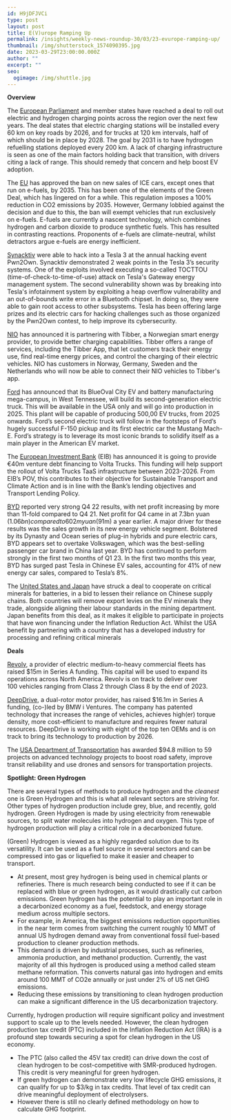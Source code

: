```yaml
---
id: H9jDFJVCi
type: post
layout: post
title: E(V)urope Ramping Up
permalink: /insights/weekly-news-roundup-30/03/23-evurope-ramping-up/
thumbnail: /img/shutterstock_1574090395.jpg
date: 2023-03-29T23:00:00.000Z
author: ""
excerpt: ""
seo:
  ogimage: /img/shuttle.jpg
---
```



**Overview**

The [European Parliament](https://www.bloomberg.com/news/articles/2023-03-28/eu-reaches-deal-to-roll-out-car-charging-points-across-bloc?sref=uFYGeRuc) and member states have reached a deal to roll out electric and hydrogen charging points across the region over the next few years. The deal states that electric charging stations will be installed every 60 km on key roads by 2026, and for trucks at 120 km intervals, half of which should be in place by 2028. The goal by 2031 is to have hydrogen refuelling stations deployed every 200 km. A lack of charging infrastructure is seen as one of the main factors holding back that transition, with drivers citing a lack of range. This should remedy that concern and help boost EV adoption. 

The [EU](https://www.euronews.com/my-europe/2023/03/28/in-win-for-germany-eu-agrees-to-exempt-e-fuels-from-2035-ban-on-new-sales-of-combustion-en#:~:text=But%2520following%2520a%2520last%252Dminute,dioxide%2520to%2520produce%2520synthetic%2520fuels.) has approved the ban on new sales of ICE cars, except ones that run on e-fuels, by 2035. This has been one of the elements of the Green Deal, which has lingered on for a while. This regulation imposes a 100% reduction in CO2 emissions by 2035. However, Germany lobbied against the decision and due to this, the ban will exempt vehicles that run exclusively on e-fuels. E-fuels are currently a nascent technology, which combines hydrogen and carbon dioxide to produce synthetic fuels. This has resulted in contrasting reactions. Proponents of e-fuels are climate-neutral, whilst detractors argue e-fuels are energy inefficient. 

[Synacktiv](https://insideevs.com/news/659185/tesla-model-3-compromised-in-under-two-minutes-at-hacking-contest/) were able to hack into a Tesla 3 at the annual hacking event Pwn2Own. Synacktiv demonstrated 2 weak points in the Tesla 3’s security systems. One of the exploits involved executing a so-called TOCTTOU (time-of-check-to-time-of-use) attack on Tesla's Gateway energy management system. The second vulnerability shown was by breaking into Tesla's infotainment system by exploiting a heap overflow vulnerability and an out-of-bounds write error in a Bluetooth chipset. In doing so, they were able to gain root access to other subsystems. Tesla has been offering large prizes and its electric cars for hacking challenges such as those organized by the Pwn2Own contest, to help improve its cybersecurity.

[NIO](https://cnevpost.com/2023/03/29/nio-partners-with-tibber-to-deliver-better-charging-experience-europe/) has announced it is partnering with Tibber, a Norwegian smart energy provider, to provide better charging capabilities. Tibber offers a range of services, including the Tibber App, that let customers track their energy use, find real-time energy prices, and control the charging of their electric vehicles. NIO has customers in Norway, Germany, Sweden and the Netherlands who will now be able to connect their NIO vehicles to Tibber's app. 

[Ford](https://electricdrives.tv/ev-biz/ford-usa-announces-its-second-electric-truck-project-t3-which-will-begin-production-in-2025/) has announced that its BlueOval City EV and battery manufacturing mega-campus, in West Tennessee, will build its second-generation electric truck. This will be available in the USA only and will go into production in 2025. This plant will be capable of producing 500,00 EV trucks, from 2025 onwards. Ford’s second electric truck will follow in the footsteps of Ford’s hugely successful F-150 pickup and its first electric car the Mustang Mach-E. Ford’s strategy is to leverage its most iconic brands to solidify itself as a main player in the American EV market. 

The [European Investment Bank](https://electricdrives.tv/ev-biz/european-investment-bank-engages-with-volta-trucks-for-e40-million-venture-debt-funding-for-its-electric-trucks/) (EIB) has announced it is going to provide €40m venture debt financing to Volta Trucks. This funding will help support the rollout of Volta Trucks TaaS infrastructure between 2023-2026. From EIB’s POV, this contributes to their objective for Sustainable Transport and Climate Action and is in line with the Bank’s lending objectives and Transport Lending Policy.

[BYD](https://cnevpost.com/2023/03/28/byd-q4-net-profit-up-1114-year-on-year-to-1-06-billion/?utm_source=substack&utm_medium=email) reported very strong Q4 22 results, with net profit increasing by more than 11-fold compared to Q4 21. Net profit for Q4 came in at 7.3bn yuan ($1.06bn) compared to 602m yuan ($91m) a year earlier. A major driver for these results was the sales growth in its new energy vehicle segment. Bolstered by its Dynasty and Ocean series of plug-in hybrids and pure electric cars, BYD appears set to overtake Volkswagen, which was the best-selling passenger car brand in China last year. BYD has continued to perform strongly in the first two months of Q1 23. In the first two months this year, BYD has surged past Tesla in Chinese EV sales, accounting for 41% of new energy car sales, compared to Tesla’s 8%. 

The [United States and Japan](https://oilprice.com/Latest-Energy-News/World-News/US-And-Japan-Close-Critical-Minerals-Deal-To-Counter-Chinas-EV-Dominance.html) have struck a deal to cooperate on critical minerals for batteries, in a bid to lessen their reliance on Chinese supply chains. Both countries will remove export levies on the EV minerals they trade, alongside aligning their labour standards in the mining department. Japan benefits from this deal, as it makes it eligible to participate in projects that have won financing under the Inflation Reduction Act. Whilst the USA benefit by partnering with a country that has a developed industry for processing and refining critical minerals 

**Deals**

[Revolv](https://www.finsmes.com/2023/03/revolv-raises-15m-in-series-a-funding.html?TrucksFoT), a provider of electric medium-to-heavy commercial fleets has raised $15m in Series A funding. This capital will be used to expand its operations across North America. Revolv is on track to deliver over 100 vehicles ranging from Class 2 through Class 8 by the end of 2023. 

[DeepDrive](https://www.press.bmwgroup.com/usa/article/detail/T0411518EN_US/bmw-i-ventures-co-leads-investment-in-new-electric-motor-technology:-deepdrive?TrucksFoT), a dual-rotor motor provider, has raised $16.1m in Series A funding, (co-)led by BMW i Ventures. The company has patented technology that increases the range of vehicles, achieves high(er) torque density, more cost-efficient to manufacture and requires fewer natural resources. DeepDrive is working with eight of the top ten OEMs and is on track to bring its technology to production by 2026. 

The [USA Department of Transportation](https://coinunited.io/news/en/2023-03-25/economy/cunews-us-transportation-department-awards-94-8-million-for-advanced-technology-projects-to-improve-road-safety-and-transit-reliability) has awarded $94.8 million to 59 projects on advanced technology projects to boost road safety, improve transit reliability and use drones and sensors for transportation projects.

**Spotlight: Green Hydrogen** 

There are several types of methods to produce hydrogen and the *cleanest* one is Green Hydrogen and this is what all relevant sectors are striving for. Other types of hydrogen production include grey, blue, and recently, gold hydrogen. Green Hydrogen is made by using electricity from renewable sources, to split water molecules into hydrogen and oxygen. This type of hydrogen production will play a critical role in a decarbonized future. 

(Green) Hydrogen is viewed as a highly regarded solution due to its versatility. It can be used as a fuel source in several sectors and can be compressed into gas or liquefied to make it easier and cheaper to transport. 

* At present, most grey hydrogen is being used in chemical plants or refineries. There is much research being conducted to see if it can be replaced with blue or green hydrogen, as it would drastically cut carbon emissions. Green hydrogen has the potential to play an important role in a decarbonized economy as a fuel, feedstock, and energy storage medium across multiple sectors.
* For example, in America, the biggest emissions reduction opportunities in the near term comes from switching the current roughly 10 MMT of annual US hydrogen demand away from conventional fossil fuel-based production to cleaner production methods. 
* This demand is driven by industrial processes, such as refineries, ammonia production, and methanol production. Currently, the vast majority of all this hydrogen is produced using a method called steam methane reformation. This converts natural gas into hydrogen and emits around 100 MMT of CO2e annually or just under 2% of US net GHG emissions. 
* Reducing these emissions by transitioning to clean hydrogen production can make a significant difference in the US decarbonization trajectory.

Currently, hydrogen production will require significant policy and investment support to scale up to the levels needed. However, the clean hydrogen production tax credit (PTC) included in the Inflation Reduction Act (IRA) is a profound step towards securing a spot for clean hydrogen in the US economy. 

* The PTC (also called the 45V tax credit) can drive down the cost of clean hydrogen to be cost-competitive with SMR-produced hydrogen. This credit is very meaningful for green hydrogen. 
* If green hydrogen can demonstrate very low lifecycle GHG emissions, it can qualify for up to $3/kg in tax credits. That level of tax credit can drive meaningful deployment of electrolysers.
* However there is still no clearly defined methodology on how to calculate GHG footprint.